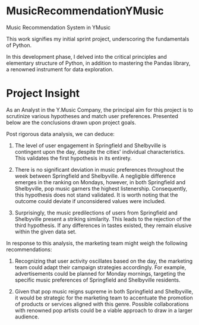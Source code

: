 # MusicRecommendationYMusic
Music Recommendation System in YMusic

This work signifies my initial sprint project, underscoring the fundamentals of Python.

In this development phase, I delved into the critical principles and elementary structure of Python, in addition to mastering the Pandas library, a renowned instrument for data exploration.

# **Project Insight**

As an Analyst in the Y.Music Company, the principal aim for this project is to scrutinize various hypotheses and match user preferences. Presented below are the conclusions drawn upon project goals.

Post rigorous data analysis, we can deduce:

1. The level of user engagement in Springfield and Shelbyville is contingent upon the day, despite the cities' individual characteristics. This validates the first hypothesis in its entirety.

2. There is no significant deviation in music preferences throughout the week between Springfield and Shelbyville. A negligible difference emerges in the ranking on Mondays, however, in both Springfield and Shelbyville, pop music garners the highest listenership. Consequently, this hypothesis does not stand validated. It is worth noting that the outcome could deviate if unconsidered values were included.

3. Surprisingly, the music predilections of users from Springfield and Shelbyville present a striking similarity. This leads to the rejection of the third hypothesis. If any differences in tastes existed, they remain elusive within the given data set.

In response to this analysis, the marketing team might weigh the following recommendations:

1. Recognizing that user activity oscillates based on the day, the marketing team could adapt their campaign strategies accordingly. For example, advertisements could be planned for Monday mornings, targeting the specific music preferences of Springfield and Shelbyville residents.

2. Given that pop music reigns supreme in both Springfield and Shelbyville, it would be strategic for the marketing team to accentuate the promotion of products or services aligned with this genre. Possible collaborations with renowned pop artists could be a viable approach to draw in a larger audience.
